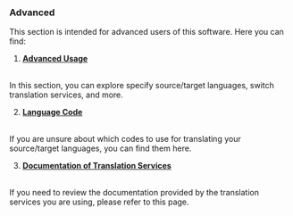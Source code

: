 <!-- CHUNK ID: chunk_0D45C98F  CHUNK TYPE: header START_LINE:1 -->
### Advanced

<!-- CHUNK ID: chunk_F16EF37C  CHUNK TYPE: paragraph START_LINE:3 -->
This section is intended for advanced users of this software. Here you can find:

<!-- CHUNK ID: chunk_5FC80BEA  CHUNK TYPE: list START_LINE:5 -->
1. [**Advanced Usage**](./advanced.md)
<!-- CHUNK ID: chunk_7B3D7A76  CHUNK TYPE: paragraph START_LINE:6 -->
<br>
In this section, you can explore specify source/target languages, switch translation services, and more.

<!-- CHUNK ID: chunk_7A0A4B36  CHUNK TYPE: list START_LINE:9 -->
2. [**Language Code**](./Language-Codes.md)
<!-- CHUNK ID: chunk_298EB9AE  CHUNK TYPE: paragraph START_LINE:10 -->
<br>
If you are unsure about which codes to use for translating your source/target languages, you can find them here.

<!-- CHUNK ID: chunk_A956AA16  CHUNK TYPE: list START_LINE:13 -->
3. [**Documentation of Translation Services**](./Documentation-of-Translation-Services.md)
<!-- CHUNK ID: chunk_49F0D79D  CHUNK TYPE: paragraph START_LINE:14 -->
<br>
If you need to review the documentation provided by the translation services you are using, please refer to this page.